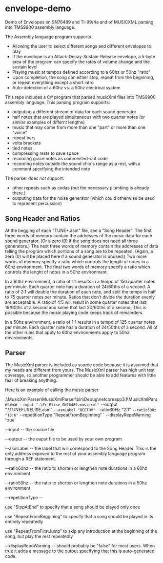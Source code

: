 # envelope-demo
Demo of Envelopes on SN76489 and TI-99/4a and of MUSICXML parsing into TMS9900 assembly language.

The Assembly language program supports
* Allowing the user to select different songs and different envelopes to play
* If the envelope is an Attack-Decay-Sustain-Release envelope, a 5-byte area of the program can specify the rates of volume change and the sustain level
* Playing music at tempos defined according to a 60hz or 50hz "ratio"
* Upon completion, the song can either stop, repeat from the beginning, or repeat everything except a short intro
* Auto-detection of a 60hz vs. a 50hz electrical system

This repo includes a C# program that parsed musicXml files into TMS9900 assembly language.
This parsing program supports:
* outputing a different stream of data for each sound generator
* half notes that are played simultaneous with two quarter notes (or similar examples of differnt lengths)
* music that may come from more than one "part" or more than one "voice"
* repeat bars
* volta brackets
* tied notes
* compressing rests to save space
* recording grace notes as commented-out code
* recording notes outside the sound chip's range as a rest, with a comment specifying the intended note

The parser does _not_ support:
* other repeats such as codas (but the necessary plumbing is already there.)
* outputing data for the noise generator (which could otherwise be used to represent percussion)

## Song Header and Ratios
At the begging of each "TUNE*.asm" file, see a "Song Header".
The first three words of memory contain the addresses of the music data for each sound generator.
(Or a zero (0) if the song does not need all three generators.)
The next three words of memory contain the addresses of data telling the program which portions of a song are to be repeated.
(Again, a zero (0) will be placed here if a sound generator is unused.)
Two more words of memory specify a ratio which controls the length of notes in a 60hz environment.
The final two words of memory specify a ratio which controls the lenght of notes in a 50hz environment.

In a 60hz environment, a ratio of 1:1 results in a tempo of 150 quarter notes per minute.
Each quarter note has a duration of 24/60ths of a second.
A ratio of 2:1 will double the duration of each note, and split the tempo in half to 75 quarter notes per minute.
Ratios that don't divide the duration evenly are acceptable.
A ratio of 4:5 will result in some quarter notes that last 19/60ths of a second and some that last 20/60ths of a second.
This is possible because the music playing code keeps track of remainders.

In a 50hz environment, a ratio of 1:1 results in a tempo of 125 quarter notes per minute.
Each quarter note has a duration of 24/50ths of a second.
All of the other rules that apply to 60hz environments apply to 50hz environments.

## Parser
The MusicXml parser is included as source code because it is assumed that my needs are different from yours.
The MusicXml parser has high unit test coverage, so another programmer should be able to add features with little fear of breaking anything.

Here is an example of calling the music parser.

.\MusicXmlParser\MusicXmlParser\bin\Debug\netcoreapp3.1\MusicXmlParser.exe `
    --input ".\Fr_Elise_SN76489.musicxml" `
    --output ".\TUNEFURELISE.asm" `
    --asmLabel "BEETHV" `
    --ratio60Hz "2:1" `
    --ratio50Hz "10:6" `
    --repetitionType "RepeatFromBeginning" `
    --displayRepoWarning 'true'

--input -- the source file

--output -- the ouput file to be used by your own program

--asmLabel -- the label that will correspond to the Song Header. This is the only address exposed to the rest of your assembly language program through a REF statement.

--ratio60hz -- the ratio to shorten or lengthen note durations in a 60hz environment

--ratio50hz -- the ratio to shorten or lengthen note durations in a 50hz environment

--repetitionType --

use "StopAtEnd" to specify that a song should be played only once

use "RepeatFromBeggining" to specify that a song should be played in its entirety repeatedly

use "RepeatFromFirstJump" to skip any introduction at the beginning of the song, but play the rest repeatedly

--displayRepoWarning -- should probably be "false" for most users. When true it adds a message to the output specifying that this is auto-generated code.